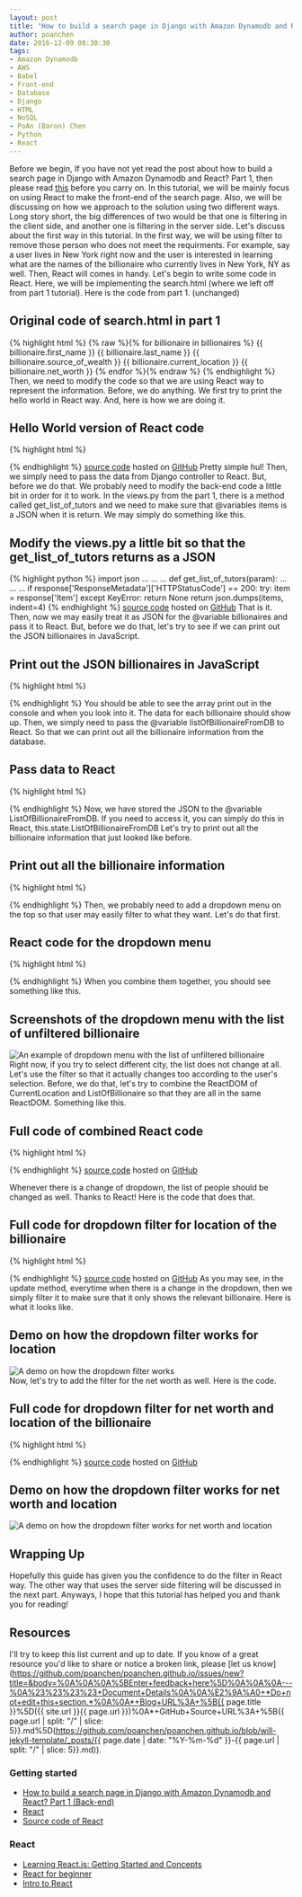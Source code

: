 ```yaml
---
layout: post
title: "How to build a search page in Django with Amazon Dynamodb and React? Part 2 (Front-end)"
author: poanchen
date: 2016-12-09 08:30:30
tags:
- Amazon Dynamodb
- AWS
- Babel
- Front-end
- Database
- Django
- HTML
- NoSQL
- PoAn (Baron) Chen
- Python
- React
---
```

Before we begin, If you have not yet read the post about how to build a search page in Django with Amazon Dynamodb and React? Part 1, then please read [this](/blog/2016/12/06/how-to-build-a-search-page-in-django-with-amazon-dynamodb-and-react-p1-back-end) before you carry on. In this tutorial, we will be mainly focus on using React to make the front-end of the search page. Also, we will be discussing on how we approach to the solution using two different ways. Long story short, the big differences of two would be that one is filtering in the client side, and another one is filtering in the server side. Let's discuss about the first way in this tutorial. In the first way, we will be using filter to remove those person who does not meet the requirments. For example, say a user lives in New York right now and the user is interested in learning what are the names of the billionaire who currently lives in New York, NY as well. Then, React will comes in handy. Let's begin to write some code in React. Here, we will be implementing the search.html (where we left off from part 1 tutorial). Here is the code from part 1. (unchanged)

## Original code of search.html in part 1
{% highlight html %}
  {% raw %}{% for billionaire in billionaires %}
    {{ billionaire.first_name }} {{ billionaire.last_name }}
    {{ billionaire.source_of_wealth }}
    {{ billionaire.current_location }}
    {{ billionaire.net_worth }}
  {% endfor %}{% endraw %}
{% endhighlight %}
Then, we need to modify the code so that we are using React way to represent the information. Before, we do anything. We first try to print the hello world in React way. And, here is how we are doing it.

## Hello World version of React code
{% highlight html %}
  <script src="https://unpkg.com/react@15/dist/react.js"></script>
  <script src="https://unpkg.com/react-dom@15/dist/react-dom.js"></script>
  <script src="https://cdnjs.cloudflare.com/ajax/libs/babel-core/5.8.34/browser.js"></script>

  <div id='react-container'></div>
  <script type="text/babel">
    var ListOfBillionaire = React.createClass({
      render() {
        return (
          <p>
            Hello World
          </p>
        )
      }
    })
    ReactDOM.render(<ListOfBillionaire />,
      document.getElementById('react-container'))
  </script>
{% endhighlight %}
<a href="https://github.com/poanchen/code-for-blog/blob/master/2016/12/09/how-to-build-a-search-page-in-django-with-amazon-dynamodb-and-react-p2-front-end/hello-world-in-react-way.html" target="_blank">source code</a> hosted on <a href="https://github.com" target="_blank">GitHub</a>
Pretty simple hul! Then, we simply need to pass the data from Django controller to React. But, before we do that. We probably need to modify the back-end code a little bit in order for it to work. In the views.py from the part 1, there is a method called get_list_of_tutors and we need to make sure that @variables items is a JSON when it is return. We may simply do something like this.

## Modify the views.py a little bit so that the get_list_of_tutors returns as a JSON
{% highlight python %}
  import json
  ...
  ...
  ...
  def get_list_of_tutors(param):
  ...
  ...
  ...
    if response['ResponseMetadata']['HTTPStatusCode'] == 200:
      try:
        item = response['Item']
      except KeyError:
        return None
      return json.dumps(items, indent=4)
{% endhighlight %}
<a href="https://github.com/poanchen/code-for-blog/blob/master/2016/12/09/how-to-build-a-search-page-in-django-with-amazon-dynamodb-and-react-p2-front-end/modified-views.py" target="_blank">source code</a> hosted on <a href="https://github.com" target="_blank">GitHub</a>
That is it. Then, now we may easily treat it as JSON for the @variable billionaires and pass it to React. But, before we do that, let's try to see if we can print out the JSON billionaires in JavaScript.

## Print out the JSON billionaires in JavaScript
{% highlight html %}
  <script src="https://unpkg.com/react@15/dist/react.js"></script>
  <script src="https://unpkg.com/react-dom@15/dist/react-dom.js"></script>
  <script src="https://cdnjs.cloudflare.com/ajax/libs/babel-core/5.8.34/browser.js"></script>

  <div id='react-container'></div>
  <script type="text/babel">
    var listOfBillionaireFromDB = {% raw %}{{ billionaires|safe }};{% endraw %}
    console.log(listOfBillionaireFromDB);
    var ListOfBillionaire = React.createClass({
      render() {
        return (
          <p>
            Hello World
          </p>
        )
      }
    })
    ReactDOM.render(<ListOfBillionaire />,
      document.getElementById('react-container'))
  </script>
{% endhighlight %}
You should be able to see the array print out in the console and when you look into it. The data for each billionaire should show up. Then, we simply need to pass the @variable listOfBillionaireFromDB to React. So that we can print out all the billionaire information from the database.

## Pass data to React
{% highlight html %}
  <script src="https://unpkg.com/react@15/dist/react.js"></script>
  <script src="https://unpkg.com/react-dom@15/dist/react-dom.js"></script>
  <script src="https://cdnjs.cloudflare.com/ajax/libs/babel-core/5.8.34/browser.js"></script>

  <div id='react-container'></div>
  <script type="text/babel">
    var listOfBillionaireFromDB = {% raw %}{{ billionaires|safe }};{% endraw %}
    var ListOfBillionaire = React.createClass({
      getInitialState() {
        return {
          ListOfBillionaireFromDB : listOfBillionaireFromDB
        }
      },
      render() {
        return (
          <p>
            Hello World
          </p>
        )
      }
    })
    ReactDOM.render(<ListOfBillionaire />,
      document.getElementById('react-container'))
  </script>
{% endhighlight %}
Now, we have stored the JSON to the @variable ListOfBillionaireFromDB. If you need to access it, you can simply do this in React, this.state.ListOfBillionaireFromDB Let's try to print out all the billionaire information that just looked like before.

## Print out all the billionaire information
{% highlight html %}
  <script src="https://unpkg.com/react@15/dist/react.js"></script>
  <script src="https://unpkg.com/react-dom@15/dist/react-dom.js"></script>
  <script src="https://cdnjs.cloudflare.com/ajax/libs/babel-core/5.8.34/browser.js"></script>

  <div id='react-container'></div>
  <script type="text/babel">
    var listOfBillionaireFromDB = {% raw %}{{ billionaires|safe }};{% endraw %}
    var ListOfBillionaire = React.createClass({
      getInitialState() {
        return {
          ListOfBillionaireFromDB : listOfBillionaireFromDB
        }
      },
      eachPerson(person, index) {
        return (
          <p key={ index }>
            { person.first_name } { person.last_name }<br/>
            { person.source_of_wealth }<br/>
            { person.current_location }<br/>
            { person.net_worth }<br/>
          </p>
        )
      },
      render() {
        return (
          <div>
            { this.state.ListOfBillionaireFromDB.map(this.eachPerson) }
          </div>
        )
      }
    })
    ReactDOM.render(<ListOfBillionaire />,
      document.getElementById('react-container'))
  </script>
{% endhighlight %}
Then, we probably need to add a dropdown menu on the top so that user may easily filter to what they want. Let's do that first.

## React code for the dropdown menu
{% highlight html %}
  <div id='react-container-locations-dropdown'></div>
  <script type="text/babel">
    var CurrentLocation = React.createClass({
      getInitialState() {
        return {
          locations: [
            {
              'name' : 'Seattle, WA'
            },
            {
              'name' : 'Omaha, NE'
            },
            {
              'name' : 'Wichita, KS'
            },
            {
              'name' : 'Woodside, CA'
            },
            {
              'name' : 'Medina, WA'
            },
            {
              'name' : 'New York, NY'
            },
            {
              'name' : 'La Coruna, Spain'
            },
            {
              'name' : 'Palo Alto, CA'
            },
            {
              'name' : 'Mexico City, Mexico'
            }
          ],
          selectedLocation : 'Seattle, WA'
        }        
      },
      update(e) {
        this.setState({ selectedLocation : e.target.value });
      },
      eachLocation(location, index) {
        return (<option key={ index }>{ location.name }</option>)
      },
      render() {
        return (
          <select value={ this.state.selectedLocation }
                  onChange={ this.update }>
            { this.state.locations.map(this.eachLocation) }
          </select>
        )
      }
    })
    ReactDOM.render(<CurrentLocation />,
      document.getElementById('react-container-locations-dropdown'))
  </script>
{% endhighlight %}
When you combine them together, you should see something like this.

## Screenshots of the dropdown menu with the list of unfiltered billionaire

<img src="/img/2016/12/09/how-to-build-a-search-page-in-django-with-amazon-dynamodb-and-react-p2-front-end/dropdown menu with the list of unfiltered billionaire.PNG" alt="An example of dropdown menu with the list of unfiltered billionaire"><br>
Right now, if you try to select different city, the list does not change at all. Let's use the filter so that it actually changes too according to the user's selection. Before, we do that, let's try to combine the ReactDOM of CurrentLocation and ListOfBillionaire so that they are all in the same ReactDOM. Something like this.

## Full code of combined React code
{% highlight html %}
  <script src="https://unpkg.com/react@15/dist/react.js"></script>
  <script src="https://unpkg.com/react-dom@15/dist/react-dom.js"></script>
  <script src="https://cdnjs.cloudflare.com/ajax/libs/babel-core/5.8.34/browser.js"></script>

  <div id='react-container'></div>
  <script type="text/babel">
    var listOfBillionaireFromDB = {% raw %}{{ billionaires|safe }};{% endraw %}
    var ListOfBillionaire = React.createClass({
      getInitialState() {
        return {
          ListOfBillionaireFromDB : listOfBillionaireFromDB,
          locations: [
            {
              'name' : 'Seattle, WA'
            },
            {
              'name' : 'Omaha, NE'
            },
            {
              'name' : 'Wichita, KS'
            },
            {
              'name' : 'Woodside, CA'
            },
            {
              'name' : 'Medina, WA'
            },
            {
              'name' : 'New York, NY'
            },
            {
              'name' : 'La Coruna, Spain'
            },
            {
              'name' : 'Palo Alto, CA'
            },
            {
              'name' : 'Mexico City, Mexico'
            }
          ],
          selectedLocation : 'Seattle, WA'
        }
      },
      update(e) {
        this.setState({ selectedLocation : e.target.value });
      },
      eachLocation(location, index) {
        return (<option key={ index }>{ location.name }</option>)
      },
      eachPerson(person, index) {
        return (
          <p key={ index }>
            { person.first_name } { person.last_name }<br/>
            { person.source_of_wealth }<br/>
            { person.current_location }<br/>
            { person.net_worth }<br/>
          </p>
        )
      },
      render() {
        return (
          <div>
            <select value={ this.state.selectedLocation }
                    onChange={ this.update }>
              { this.state.locations.map(this.eachLocation) }
            </select>
            { this.state.ListOfBillionaireFromDB.map(this.eachPerson) }
          </div>
        )
      }
    })
    ReactDOM.render(<ListOfBillionaire />,
      document.getElementById('react-container'))
  </script>
{% endhighlight %}
<a href="https://github.com/poanchen/code-for-blog/blob/master/2016/12/09/how-to-build-a-search-page-in-django-with-amazon-dynamodb-and-react-p2-front-end/combined-ReactDOM-code-for-both-dropdown.html" target="_blank">source code</a> hosted on <a href="https://github.com" target="_blank">GitHub</a>

Whenever there is a change of dropdown, the list of people should be changed as well. Thanks to React! Here is the code that does that.

## Full code for dropdown filter for location of the billionaire
{% highlight html %}
  <script src="https://unpkg.com/react@15/dist/react.js"></script>
  <script src="https://unpkg.com/react-dom@15/dist/react-dom.js"></script>
  <script src="https://cdnjs.cloudflare.com/ajax/libs/babel-core/5.8.34/browser.js"></script>

  <div id='react-container'></div>
  <script type="text/babel">
    var listOfBillionaireFromDB = {% raw %}{{ billionaires|safe }};{% endraw %}
    var ListOfBillionaire = React.createClass({
      getInitialState() {
        return {
          ListOfBillionaireFromDB : listOfBillionaireFromDB,
          locations: [
            {
              'name' : 'Seattle, WA'
            },
            {
              'name' : 'Omaha, NE'
            },
            {
              'name' : 'Wichita, KS'
            },
            {
              'name' : 'Woodside, CA'
            },
            {
              'name' : 'Medina, WA'
            },
            {
              'name' : 'New York, NY'
            },
            {
              'name' : 'La Coruna, Spain'
            },
            {
              'name' : 'Palo Alto, CA'
            },
            {
              'name' : 'Mexico City, Mexico'
            }
          ],
          selectedLocation : 'Seattle, WA',
          showedBillionaire : listOfBillionaireFromDB.filter(billionaire => billionaire.current_location == 'Seattle, WA')
        }
      },
      update(e) {
        this.setState({ selectedLocation : e.target.value });
        var filteredBillionaire = this.state.ListOfBillionaireFromDB.filter(billionaire => billionaire.current_location == e.target.value)
        this.setState({ showedBillionaire : filteredBillionaire });
      },
      eachLocation(location, index) {
        return (<option key={ index }>{ location.name }</option>)
      },
      eachPerson(person, index) {
        return (
          <p key={ index }>
            { person.first_name } { person.last_name }<br/>
            { person.source_of_wealth }<br/>
            { person.current_location }<br/>
            { person.net_worth }<br/>
          </p>
        )
      },
      render() {
        return (
          <div>
            <select value={ this.state.selectedLocation }
                    onChange={ this.update }>
              { this.state.locations.map(this.eachLocation) }
            </select>
            { this.state.showedBillionaire.map(this.eachPerson) }
          </div>
        )
      }
    })
    ReactDOM.render(<ListOfBillionaire />,
      document.getElementById('react-container'))
  </script>
{% endhighlight %}
<a href="https://github.com/poanchen/code-for-blog/blob/master/2016/12/09/how-to-build-a-search-page-in-django-with-amazon-dynamodb-and-react-p2-front-end/filter-location-in-react-way.html" target="_blank">source code</a> hosted on <a href="https://github.com" target="_blank">GitHub</a>
As you may see, in the update method, everytime when there is a change in the dropdown, then we simply filter it to make sure that it only shows the relevant billionaire. Here is what it looks like.

## Demo on how the dropdown filter works for location

<img src="/img/2016/12/09/how-to-build-a-search-page-in-django-with-amazon-dynamodb-and-react-p2-front-end/demo on how the dropdown filter works.gif" alt="A demo on how the dropdown filter works"><br>
Now, let's try to add the filter for the net worth as well. Here is the code.

## Full code for dropdown filter for net worth and location of the billionaire
{% highlight html %}
  <script src="https://unpkg.com/react@15/dist/react.js"></script>
  <script src="https://unpkg.com/react-dom@15/dist/react-dom.js"></script>
  <script src="https://cdnjs.cloudflare.com/ajax/libs/babel-core/5.8.34/browser.js"></script>

  <div id='react-container'></div>
  <script type="text/babel">
    var listOfBillionaireFromDB = {% raw %}{{ billionaires|safe }};{% endraw %}
    var ListOfBillionaire = React.createClass({
      getInitialState() {
        return {
          ListOfBillionaireFromDB : listOfBillionaireFromDB,
          locations: [
            {
              'name' : 'Seattle, WA'
            },
            {
              'name' : 'Omaha, NE'
            },
            {
              'name' : 'Wichita, KS'
            },
            {
              'name' : 'Woodside, CA'
            },
            {
              'name' : 'Medina, WA'
            },
            {
              'name' : 'New York, NY'
            },
            {
              'name' : 'La Coruna, Spain'
            },
            {
              'name' : 'Palo Alto, CA'
            },
            {
              'name' : 'Mexico City, Mexico'
            }
          ],
          netWorth: [
            {
              'value' : 85
            },
            {
              'value' : 75
            },
            {
              'value' : 65
            },
            {
              'value' : 55
            },
            {
              'value' : 45
            },
            {
              'value' : 40
            },
            {
              'value' : 35
            }
          ],
          selectedLocation : 'Seattle, WA',
          selectedNetWorth : 85,
          showedBillionaire : listOfBillionaireFromDB.filter(billionaire => billionaire.current_location == 'Seattle, WA' && billionaire.net_worth < 85)
        }
      },
      updateForLocation(e) {
        var net_worth_in_number = parseInt(this.state.selectedNetWorth.split(' ')[3].split('B')[0]);
        this.setState({ selectedLocation : e.target.value });
        var filteredBillionaire = this.state.ListOfBillionaireFromDB.filter(billionaire => billionaire.current_location == e.target.value && billionaire.net_worth < net_worth_in_number)
        this.setState({ showedBillionaire : filteredBillionaire });
      },
      updateForNetWorth(e) {
        var net_worth_in_number = parseInt(e.target.value.split(' ')[3].split('B')[0]);
        this.setState({ selectedNetWorth : e.target.value });
        var filteredBillionaire = this.state.ListOfBillionaireFromDB.filter(billionaire => billionaire.net_worth < net_worth_in_number && billionaire.current_location == this.state.selectedLocation)
        this.setState({ showedBillionaire : filteredBillionaire });
      },
      eachLocation(location, index) {
        return (<option key={ index }>{ location.name }</option>)
      },
      eachNetWorth(netWorth, index) {
        return (<option key={ index }>Net worth under { netWorth.value }B</option>)
      },
      eachPerson(person, index) {
        return (
          <p key={ index }>
            { person.first_name } { person.last_name }<br/>
            { person.source_of_wealth }<br/>
            { person.current_location }<br/>
            { person.net_worth }<br/>
          </p>
        )
      },
      render() {
        return (
          <div>
            <select value={ this.state.selectedNetWorth }
                    onChange={ this.updateForNetWorth }>
              { this.state.netWorth.map(this.eachNetWorth) }
            </select>
            <select value={ this.state.selectedLocation }
                    onChange={ this.updateForLocation }>
              { this.state.locations.map(this.eachLocation) }
            </select>
            { this.state.showedBillionaire.map(this.eachPerson) }
          </div>
        )
      }
    })
    ReactDOM.render(<ListOfBillionaire />,
      document.getElementById('react-container'))
  </script>
{% endhighlight %}
<a href="https://github.com/poanchen/code-for-blog/blob/master/2016/12/09/how-to-build-a-search-page-in-django-with-amazon-dynamodb-and-react-p2-front-end/filter-in-react-way-full-code.html" target="_blank">source code</a> hosted on <a href="https://github.com" target="_blank">GitHub</a>

## Demo on how the dropdown filter works for net worth and location

<img src="/img/2016/12/09/how-to-build-a-search-page-in-django-with-amazon-dynamodb-and-react-p2-front-end/demo on how the dropdown filter works for net worth and location.gif" alt="A demo on how the dropdown filter works for net worth and location"><br>

## Wrapping Up

Hopefully this guide has given you the confidence to do the filter in React way. The other way that uses the server side filtering will be discussed in the next part. Anyways, I hope that this tutorial has helped you and thank you for reading!

## Resources

I'll try to keep this list current and up to date. If you know of a great resource you'd like to share or notice a broken link, please [let us know](https://github.com/poanchen/poanchen.github.io/issues/new?title=&body=%0A%0A%0A%5BEnter+feedback+here%5D%0A%0A%0A---%0A%23%23%23%23+Document+Details%0A%0A%E2%9A%A0+*Do+not+edit+this+section.*%0A%0A*+Blog+URL%3A+%5B{{ page.title }}%5D({{ site.url }}{{ page.url }})%0A*+GitHub+Source+URL%3A+%5B{{ page.url | split: "/" | slice: 5}}.md%5D(https://github.com/poanchen/poanchen.github.io/blob/will-jekyll-template/_posts/{{ page.date | date: "%Y-%m-%d" }}-{{ page.url | split: "/" | slice: 5}}.md)).

### Getting started

* [How to build a search page in Django with Amazon Dynamodb and React? Part 1 (Back-end)](/blog/2016/12/06/how-to-build-a-search-page-in-django-with-amazon-dynamodb-and-react-p1-back-end)
* [React](https://facebook.github.io/react/)
* [Source code of React](https://github.com/facebook/react)

### React

* [Learning React.js: Getting Started and Concepts](https://scotch.io/tutorials/learning-react-getting-started-and-concepts)
* [React for beginner](https://facebook.github.io/react/docs/hello-world.html)
* [Intro to React](https://facebook.github.io/react/tutorial/tutorial.html)